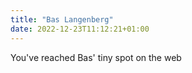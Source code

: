 ```yaml
---
title: "Bas Langenberg"
date: 2022-12-23T11:12:21+01:00
---
```


You've reached Bas' tiny spot on the web

